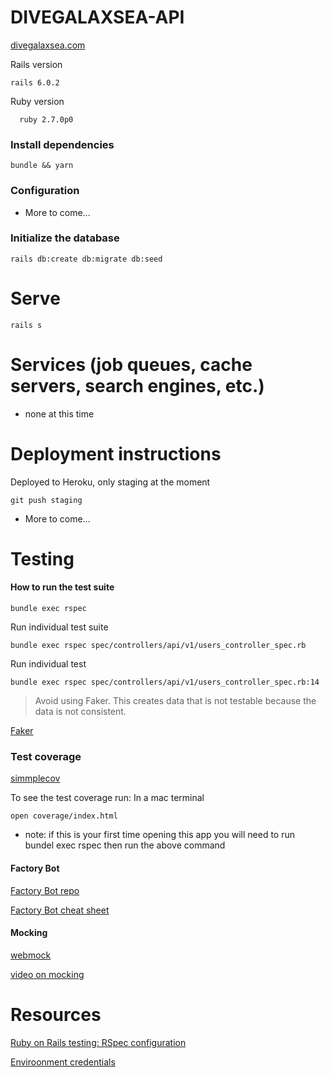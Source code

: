 # DIVEGALAXSEA-API
[divegalaxsea.com](http://divegalaxsea.com/)

Rails version
```
rails 6.0.2
```

Ruby version

```
  ruby 2.7.0p0
```

### Install dependencies

```
bundle && yarn
```

### Configuration

* More to come...

### Initialize the database

```
rails db:create db:migrate db:seed
```

# Serve
```
rails s
```


# Services (job queues, cache servers, search engines, etc.)

* none at this time

# Deployment instructions
Deployed to Heroku, only staging at the moment

`git push staging`

* More to come...

# Testing

#### How to run the test suite

```
bundle exec rspec
```
Run individual test suite
```
bundle exec rspec spec/controllers/api/v1/users_controller_spec.rb
```
Run individual test
```
bundle exec rspec spec/controllers/api/v1/users_controller_spec.rb:14
```

> Avoid using Faker. This creates data that is not testable because the data
is not consistent. 

[Faker](https://github.com/faker-ruby/faker)


### Test coverage
[simmplecov](https://github.com/simplecov-ruby/simplecov)

To see the test coverage run:
In a mac terminal

```
open coverage/index.html
```

* note: if this is your first time opening this app you will need to run bundel exec rspec then run the above command



#### Factory Bot
[Factory Bot repo](https://github.com/thoughtbot/factory_bot/wiki)

[Factory Bot cheat sheet](https://devhints.io/factory_bot)

#### Mocking
[webmock](https://github.com/bblimke/webmock)

[video on mocking](https://www.youtube.com/watch?v=Okck4Fc557o)

# Resources
[Ruby on Rails testing: RSpec configuration](https://hixonrails.com/ruby-on-rails-tutorials/ruby-on-rails-testing-rspec-configuration/)

[Enviroonment credentials](https://blog.saeloun.com/2019/10/10/rails-6-adds-support-for-multi-environment-credentials.html)
